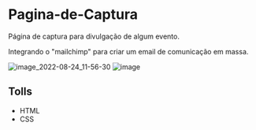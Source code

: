 # Pagina-de-Captura

Página de captura para divulgação de algum evento.

Integrando o "mailchimp" para criar um email de comunicação em massa.

![image_2022-08-24_11-56-30](https://user-images.githubusercontent.com/84747204/186383096-1bf2b6c0-aa43-415c-8f0c-27b8a17a6d23.png)
![image](https://user-images.githubusercontent.com/84747204/186384033-241cf401-ae5f-4171-a9fa-d910a8f9b0cd.png)

## Tolls
* HTML
* CSS
